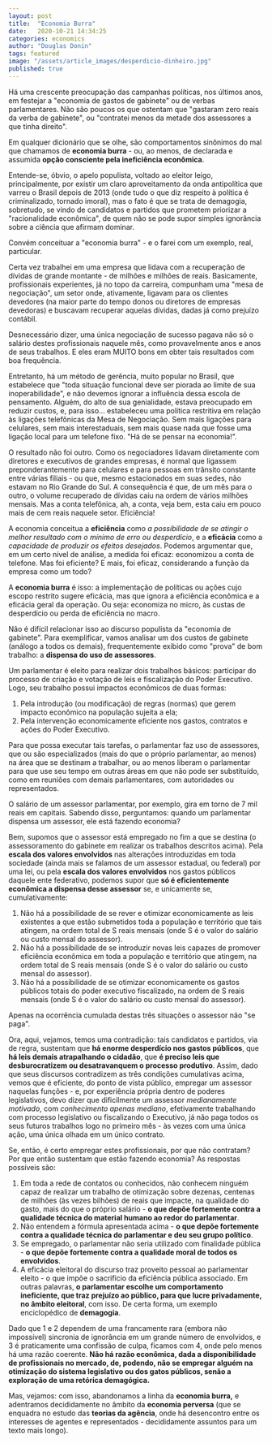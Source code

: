 ```yaml
---
layout: post
title:  "Economia Burra"
date:   2020-10-21 14:34:25
categories: economics
author: "Douglas Donin"
tags: featured
image: "/assets/article_images/desperdicio-dinheiro.jpg"
published: true
---
```

Há uma crescente preocupação das campanhas políticas, nos últimos anos, em festejar a "economia de gastos de gabinete" ou de verbas parlamentares. Não são poucos os que ostentam que "gastaram zero reais da verba de gabinete", ou "contratei menos da metade dos assessores a que tinha direito".

Em qualquer dicionário que se olhe, são comportamentos sinônimos do mal que chamamos de **economia burra** - ou, ao menos, de declarada e assumida **opção consciente pela ineficiência econômica**. 

Entende-se, óbvio, o apelo populista, voltado ao eleitor leigo, principalmente, por existir um claro aproveitamento da onda antipolítica que varreu o Brasil depois de 2013 (onde tudo o que diz respeito à política é criminalizado, tornado imoral), mas o fato é que se trata de demagogia, sobretudo, se vindo de candidatos e partidos que prometem priorizar a "racionalidade econômica", de quem não se pode supor simples ignorância sobre a ciência que afirmam dominar.

Convém conceituar a "economia burra" - e o farei com um exemplo, real, particular.

Certa vez trabalhei em uma empresa que lidava com a recuperação de dívidas de grande montante - de milhões e milhões de reais. Basicamente, profissionais experientes, já no topo da carreira, compunham uma "mesa de negociação", um setor onde, ativamente, ligavam para os clientes devedores (na maior parte do tempo donos ou diretores de empresas devedoras) e buscavam recuperar aquelas dívidas, dadas já como prejuízo contábil.

Desnecessário dizer, uma única negociação de sucesso pagava não só o salário destes profissionais naquele mês, como provavelmente anos e anos de seus trabalhos. E eles eram MUITO bons em obter tais resultados com boa frequência.

Entretanto, há um método de gerência, muito popular no Brasil, que estabelece que "toda situação funcional deve ser piorada ao limite de sua inoperabilidade", e não devemos ignorar a influência dessa escola de pensamento. Alguém, do alto de sua genialidade, estava preocupado em reduzir custos, e, para isso... estabeleceu uma política restritiva em relação às ligações telefônicas da Mesa de Negociação. Sem mais ligações para celulares, sem mais interestaduais, sem mais quase nada que fosse uma ligação local para um telefone fixo. "Há de se pensar na economia!".

O resultado não foi outro. Como os negociadores lidavam diretamente com diretores e executivos de grandes empresas, é normal que ligassem preponderantemente para celulares e para pessoas em trânsito constante entre várias filiais - ou que, mesmo estacionados em suas sedes, não estavam no Rio Grande do Sul. A consequência é que, de um mês para o outro, o volume recuperado de dívidas caiu na ordem de vários milhões mensais. Mas a conta telefônica, ah, a conta, veja bem, esta caiu em pouco mais de cem reais naquele setor. Eficiência!

A economia conceitua a **eficiência** como *a possibilidade de se atingir o melhor resultado com o mínimo de erro ou desperdício*, e a **eficácia** como a *capacidade de produzir os efeitos desejados*. Podemos argumentar que, em um certo nível de análise, a medida foi eficaz: economizou a conta de telefone. Mas foi eficiente? E mais, foi eficaz, considerando a função da empresa como um todo?

A **economia burra** é isso: a implementação de políticas ou ações cujo escopo restrito sugere eficácia, mas que ignora a eficiência econômica e a eficácia geral da operação. Ou seja: economiza no micro, às custas de desperdício ou perda de eficiência no macro.

Não é difícil relacionar isso ao discurso populista da "economia de gabinete". Para exemplificar, vamos analisar um dos custos de gabinete (análogo a todos os demais), frequentemente exibido como "prova" de bom trabalho: a **dispensa do uso de assessores**.

Um parlamentar é eleito para realizar dois trabalhos básicos: participar do processo de criação e votação de leis e fiscalização do Poder Executivo. Logo, seu trabalho possui impactos econômicos de duas formas:

 1. Pela introdução (ou modificação) de regras (normas) que gerem impacto econômico na população sujeita a ela; 
 2. Pela intervenção  economicamente eficiente nos gastos, contratos e ações do Poder Executivo.

Para que possa executar tais tarefas, o parlamentar faz uso de assessores, que ou são especializados (mais do que o próprio parlamentar, ao menos) na área que se destinam a trabalhar, ou ao menos liberam o parlamentar para que use seu tempo em outras áreas em que não pode ser substituído, como em reuniões com demais parlamentares, com autoridades ou representados.

O salário de um assessor parlamentar, por exemplo, gira em torno de 7 mil reais em capitais. Sabendo disso, perguntamos: quando um parlamentar dispensa um assessor, ele está fazendo economia?

Bem, supomos que o assessor está empregado no fim a que se destina (o assessoramento do gabinete em realizar os trabalhos descritos acima). Pela **escala dos valores envolvidos** nas alterações introduzidas em toda sociedade (ainda mais se falamos de um assessor estadual, ou federal) por uma lei, ou pela **escala dos valores envolvidos** nos gastos públicos daquele ente federativo, podemos supor que **só é eficientemente econômica a dispensa desse assessor** se, e unicamente se, cumulativamente:

 1. Não há a possibilidade de se rever e otimizar economicamente as leis existentes a que estão submetidos toda a população e território que tais atingem, na ordem total de S reais mensais (onde S é o valor do salário ou custo mensal do assessor).
 2. Não há a possibilidade de se introduzir novas leis capazes de promover eficiência econômica em toda a população e território que atingem, na ordem total de S reais mensais (onde S é o valor do salário ou custo mensal do assessor).
 3. Não há a possibilidade de se otimizar economicamente os gastos públicos totais do poder executivo fiscalizado, na ordem de S reais mensais (onde S é o valor do salário ou custo mensal do assessor).

Apenas na ocorrência cumulada destas três situações o assessor não "se paga".

Ora, aqui, vejamos, temos uma contradição: tais candidatos e partidos, via de regra, sustentam que **há enorme desperdício nos gastos públicos**, que **há leis demais atrapalhando o cidadão**, que **é preciso leis que desburocratizem ou desatravanquem o processo produtivo**. Assim, dado que seus discursos contradizem as três condições cumulativas acima, vemos que é eficiente, do ponto de vista público, empregar um assessor naquelas funções - e, por experiência própria dentro de poderes legislativos, devo dizer que dificilmente um assessor *medianamente motivado*, com *conhecimento apenas mediano*, efetivamente trabalhando com processo legislativo ou fiscalizando o Executivo, já não paga todos os seus futuros trabalhos logo no primeiro mês - às vezes com uma única ação, uma única olhada em um único contrato.

Se, então, é certo empregar estes profissionais, por que não contratam? Por que então sustentam que estão fazendo economia? As respostas possíveis são:

 1. Em toda a rede de contatos ou conhecidos, não conhecem ninguém capaz de realizar um trabalho de otimização sobre dezenas, centenas de milhões (às vezes bilhões) de reais que impacte, na qualidade do gasto, mais do que o próprio salário - **o que depõe fortemente contra a qualidade técnica do material humano ao redor do parlamentar**.
 2. Não entendem a fórmula apresentada acima - **o que depõe fortemente contra a qualidade técnica do parlamentar e deu seu grupo político**.
 3. Se empregado, o parlamentar não seria utilizado com finalidade pública - **o que depõe fortemente contra a qualidade moral de todos os envolvidos**.
 4. A eficácia eleitoral do discurso traz proveito pessoal ao parlamentar eleito - o que impõe o sacrifício da eficiência pública associado. Em outras palavras, **o parlamentar escolhe um comportamento ineficiente, que traz prejuízo ao público, para que lucre privadamente, no âmbito eleitoral**, com isso. De certa forma, um exemplo enciclopédico de **demagogia**.

Dado que 1 e 2 dependem de uma francamente rara (embora não impossível) sincronia de ignorância em um grande número de envolvidos, e 3 é praticamente uma confissão de culpa, ficamos com 4, onde pelo menos há uma razão coerente. **Não há razão econômica, dada a disponibilidade de profissionais no mercado, de, podendo, não se empregar alguém na otimização do sistema legislativo ou dos gatos públicos, senão a exploração de uma retórica demagógica.**

Mas, vejamos: com isso, abandonamos a linha da **economia burra,** e adentramos decididamente no âmbito da **economia perversa** (que se enquadra no estudo das **teorias da agência**, onde há desencontro entre os interesses de agentes e representados - decididamente assuntos para um texto mais longo). 


<!--stackedit_data:
eyJoaXN0b3J5IjpbLTEzMzExNDcyNjYsMzE5ODM1OTE0LC01Mz
UwNTMzMzQsMTM1OTgxNzMzMSwtOTU4MDEyMDUzLC0yODI4MDEw
MjQsLTEwOTc3MTg3OTIsLTg5MzM4ODQyMCwxOTUyOTYzNzMwLD
IwNjcyNjc3NzYsLTMzMjQ1NTM2M119
-->